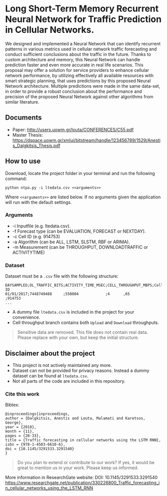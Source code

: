 # Long Short-Term Memory Recurrent Neural Network for Traffic Prediction in Cellular Networks.

We designed and implemented a Neural Network that can identify recurrent patterns in various metrics used in cellular network traffic forecasting and conduct sufficient conclusions about the traffic in the future. 
Thanks to custom architecture and memory, this Neural Network can handle prediction faster and even more accurate in real life scenarios.
This proposal may offer a solution for service providers to enhance cellular network performance, by utilizing effectively all available resources with smart strategic planning, that uses predictions by this proposed Neural Network architecture.
Multiple predictions were made in the same data-set, in order to provide a robust conclusion about the performance and precision of the proposed Neural Network against other algorithms from similar literature.

## Documents

- Paper:  http://users.uowm.gr/louta/CONFERENCES/C55.pdf
- Master Thesis: https://dspace.uowm.gr/xmlui/bitstream/handle/123456789/1529/Anestis_Dalgkitsis_Thesis.pdf

## How to use

Download, locate the project folder in your terminal and run the following command:
```
python ntpa.py -i ltedata.csv <<arguments>>
```
Where `<<arguments>>` are listed below. If no arguments given the application will run with the default settings.

### Arguments

- -i Inputfile (e.g. ltedata.csv).
- -f Forecast type (can be EVALUATION, FORECAST or NEXTDAY).
- -c Cell ID (e.g. 914753)
- -a Algorithm (can be ALL, LSTM, SLSTM, RBF or ARIMA).
- -m Measurement (can be THROUGHPUT, DOWNLOADTRAFFIC or ACTIVITYTIME)

### Dataset

Dataset must be a `.csv` file with the following structure:

```
DAYSAMPLED;DL_TRAFFIC_BITS;ACTIVITY_TIME_MSEC;CELL_THROUGHPUT_MBPS;Cell ID
01/01/2017;7448749488     ;550004            ;4      ,65          ;914753
...
```

- A dummy file `ltedata.csv` is included in the project for your convenience.
- Cell throughput branch contains both `Upload` and `Download` throughputs.

> Sensitive data are removed. This file does not contain real data. Please replace with your own, but keep the initial structure. 

## Disclaimer about the project

- This project is not actively maintained any more.
- Dataset can not be provided for privacy reasons. Instead a dummy dataset can be found at `ltedata.csv`.
- Not all parts of the code are included in this repository.

### Cite this work 

Bibtex:
```
@inproceedings{inproceedings,
author = {Dalgkitsis, Anestis and Louta, Malamati and Karetsos, George},
year = {2018},
month = {11},
pages = {28-33},
title = {Traffic forecasting in cellular networks using the LSTM RNN},
isbn = {978-1-4503-6610-6},
doi = {10.1145/3291533.3291540}
}
```

> Do you plan to extend or contribute to our work? If yes, it would be great to mention us in your work. Please keep us informed.

More information in ResearchGate website:
DOI: 10.1145/3291533.3291540
https://www.researchgate.net/publication/330226800_Traffic_forecasting_in_cellular_networks_using_the_LSTM_RNN
